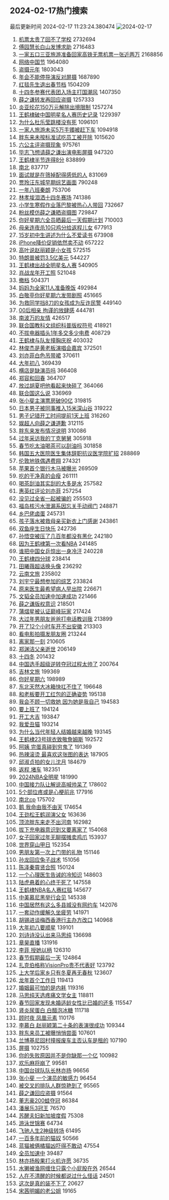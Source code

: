## 2024-02-17热门搜索 
最后更新时间 2024-02-17 11:23:24.380474 
![2024-02-17](https://imgs-storage.s3.us-east-005.backblazeb2.com/20240217/2024-02-17.png?versionId=4_z8fbbed132d73df8689c40f13_f111c4a2b9191ea44_d20240217_m032324_c005_v0501016_t0013_u01708140204041) 
1. [机票太贵了回不了学校](https://s.weibo.com/weibo?q=%E6%9C%BA%E7%A5%A8%E5%A4%AA%E8%B4%B5%E4%BA%86%E5%9B%9E%E4%B8%8D%E4%BA%86%E5%AD%A6%E6%A0%A1&t=31&band_rank=33&Refer=top) 2732694
1. [傅园慧长白山发博求助](https://s.weibo.com/weibo?q=%23%E5%82%85%E5%9B%AD%E6%85%A7%E9%95%BF%E7%99%BD%E5%B1%B1%E5%8F%91%E5%8D%9A%E6%B1%82%E5%8A%A9%23&t=31&band_rank=29&Refer=top) 2716483
1. [一家五口三亚旅游准备回家高铁无票机票一张近两万](https://s.weibo.com/weibo?q=%23%E4%B8%80%E5%AE%B6%E4%BA%94%E5%8F%A3%E4%B8%89%E4%BA%9A%E6%97%85%E6%B8%B8%E5%87%86%E5%A4%87%E5%9B%9E%E5%AE%B6%E9%AB%98%E9%93%81%E6%97%A0%E7%A5%A8%E6%9C%BA%E7%A5%A8%E4%B8%80%E5%BC%A0%E8%BF%91%E4%B8%A4%E4%B8%87%23&t=31&band_rank=5&Refer=top) 2168856
1. [网络中国节](https://s.weibo.com/weibo?q=%23%E7%BD%91%E7%BB%9C%E4%B8%AD%E5%9B%BD%E8%8A%82%23&t=31&band_rank=3&Refer=top) 1964080
1. [盗摄元年](https://s.weibo.com/weibo?q=%E7%9B%97%E6%91%84%E5%85%83%E5%B9%B4&t=31&band_rank=1&Refer=top) 1803043
1. [年会不能停导演反对屏摄](https://s.weibo.com/weibo?q=%E5%B9%B4%E4%BC%9A%E4%B8%8D%E8%83%BD%E5%81%9C%E5%AF%BC%E6%BC%94%E5%8F%8D%E5%AF%B9%E5%B1%8F%E6%91%84&t=31&band_rank=2&Refer=top) 1687890
1. [红毯先生退出春节档](https://s.weibo.com/weibo?q=%23%E7%BA%A2%E6%AF%AF%E5%85%88%E7%94%9F%E9%80%80%E5%87%BA%E6%98%A5%E8%8A%82%E6%A1%A3%23&t=31&band_rank=9&Refer=top) 1504209
1. [十四冬参赛代表团入场主打国潮风](https://s.weibo.com/weibo?q=%23%E5%8D%81%E5%9B%9B%E5%86%AC%E5%8F%82%E8%B5%9B%E4%BB%A3%E8%A1%A8%E5%9B%A2%E5%85%A5%E5%9C%BA%E4%B8%BB%E6%89%93%E5%9B%BD%E6%BD%AE%E9%A3%8E%23&t=31&band_rank=3&Refer=top) 1407350
1. [薛之谦转发再回应盗摄](https://s.weibo.com/weibo?q=%E8%96%9B%E4%B9%8B%E8%B0%A6%E8%BD%AC%E5%8F%91%E5%86%8D%E5%9B%9E%E5%BA%94%E7%9B%97%E6%91%84&t=31&band_rank=4&Refer=top) 1257333
1. [炎亚纶花150万元解除出境限制](https://s.weibo.com/weibo?q=%23%E7%82%8E%E4%BA%9A%E7%BA%B6%E8%8A%B1150%E4%B8%87%E5%85%83%E8%A7%A3%E9%99%A4%E5%87%BA%E5%A2%83%E9%99%90%E5%88%B6%23&t=31&band_rank=7&Refer=top) 1257274
1. [王鹤棣破中国明星名人赛历史记录](https://s.weibo.com/weibo?q=%23%E7%8E%8B%E9%B9%A4%E6%A3%A3%E7%A0%B4%E4%B8%AD%E5%9B%BD%E6%98%8E%E6%98%9F%E5%90%8D%E4%BA%BA%E8%B5%9B%E5%8E%86%E5%8F%B2%E8%AE%B0%E5%BD%95%23&t=31&band_rank=5&Refer=top) 1229397
1. [为什么杜乐莹跳楼没有死](https://s.weibo.com/weibo?q=%E4%B8%BA%E4%BB%80%E4%B9%88%E6%9D%9C%E4%B9%90%E8%8E%B9%E8%B7%B3%E6%A5%BC%E6%B2%A1%E6%9C%89%E6%AD%BB&t=31&band_rank=5&Refer=top) 1096101
1. [一家人旅游未买5万手镯被赶下车](https://s.weibo.com/weibo?q=%23%E4%B8%80%E5%AE%B6%E4%BA%BA%E6%97%85%E6%B8%B8%E6%9C%AA%E4%B9%B05%E4%B8%87%E6%89%8B%E9%95%AF%E8%A2%AB%E8%B5%B6%E4%B8%8B%E8%BD%A6%23&t=31&band_rank=2&Refer=top) 1094918
1. [胖东来未按标准试吃员工被开除](https://s.weibo.com/weibo?q=%23%E8%83%96%E4%B8%9C%E6%9D%A5%E6%9C%AA%E6%8C%89%E6%A0%87%E5%87%86%E8%AF%95%E5%90%83%E5%91%98%E5%B7%A5%E8%A2%AB%E5%BC%80%E9%99%A4%23&t=31&band_rank=10&Refer=top) 1015620
1. [六公主评盗摄现象](https://s.weibo.com/weibo?q=%23%E5%85%AD%E5%85%AC%E4%B8%BB%E8%AF%84%E7%9B%97%E6%91%84%E7%8E%B0%E8%B1%A1%23&t=31&band_rank=6&Refer=top) 975761
1. [毕志飞想请薛之谦出演电影屏摄](https://s.weibo.com/weibo?q=%E6%AF%95%E5%BF%97%E9%A3%9E%E6%83%B3%E8%AF%B7%E8%96%9B%E4%B9%8B%E8%B0%A6%E5%87%BA%E6%BC%94%E7%94%B5%E5%BD%B1%E5%B1%8F%E6%91%84&t=31&band_rank=18&Refer=top) 947320
1. [王鹤棣半节连得8分](https://s.weibo.com/weibo?q=%E7%8E%8B%E9%B9%A4%E6%A3%A3%E5%8D%8A%E8%8A%82%E8%BF%9E%E5%BE%978%E5%88%86&t=31&band_rank=7&Refer=top) 838899
1. [南北](https://s.weibo.com/weibo?q=%E5%8D%97%E5%8C%97&t=31&band_rank=7&Refer=top) 837717
1. [面试就是在筛掉配得感低的人](https://s.weibo.com/weibo?q=%23%E9%9D%A2%E8%AF%95%E5%B0%B1%E6%98%AF%E5%9C%A8%E7%AD%9B%E6%8E%89%E9%85%8D%E5%BE%97%E6%84%9F%E4%BD%8E%E7%9A%84%E4%BA%BA%23&t=31&band_rank=4&Refer=top) 831069
1. [贾玲汪东城早期综艺画面](https://s.weibo.com/weibo?q=%23%E8%B4%BE%E7%8E%B2%E6%B1%AA%E4%B8%9C%E5%9F%8E%E6%97%A9%E6%9C%9F%E7%BB%BC%E8%89%BA%E7%94%BB%E9%9D%A2%23&t=31&band_rank=15&Refer=top) 790248
1. [一年八班秦朗](https://s.weibo.com/weibo?q=%23%E4%B8%80%E5%B9%B4%E5%85%AB%E7%8F%AD%E7%A7%A6%E6%9C%97%23&t=31&band_rank=20&Refer=top) 753706
1. [林孝埈泪洒十四冬赛场](https://s.weibo.com/weibo?q=%E6%9E%97%E5%AD%9D%E5%9F%88%E6%B3%AA%E6%B4%92%E5%8D%81%E5%9B%9B%E5%86%AC%E8%B5%9B%E5%9C%BA&t=31&band_rank=6&Refer=top) 741386
1. [小学生寒假作业落巴黎被热心人带回](https://s.weibo.com/weibo?q=%23%E5%B0%8F%E5%AD%A6%E7%94%9F%E5%AF%92%E5%81%87%E4%BD%9C%E4%B8%9A%E8%90%BD%E5%B7%B4%E9%BB%8E%E8%A2%AB%E7%83%AD%E5%BF%83%E4%BA%BA%E5%B8%A6%E5%9B%9E%23&t=31&band_rank=13&Refer=top) 732667
1. [粉丝模仿薛之谦晒盗摄图](https://s.weibo.com/weibo?q=%23%E7%B2%89%E4%B8%9D%E6%A8%A1%E4%BB%BF%E8%96%9B%E4%B9%8B%E8%B0%A6%E6%99%92%E7%9B%97%E6%91%84%E5%9B%BE%23&t=31&band_rank=9&Refer=top) 729847
1. [你好星期六全员晒最后一天假期计划](https://s.weibo.com/weibo?q=%23%E4%BD%A0%E5%A5%BD%E6%98%9F%E6%9C%9F%E5%85%AD%E5%85%A8%E5%91%98%E6%99%92%E6%9C%80%E5%90%8E%E4%B8%80%E5%A4%A9%E5%81%87%E6%9C%9F%E8%AE%A1%E5%88%92%23&t=31&band_rank=29&Refer=top) 710003
1. [母亲连夜杀10只鸡分给返程儿女](https://s.weibo.com/weibo?q=%23%E6%AF%8D%E4%BA%B2%E8%BF%9E%E5%A4%9C%E6%9D%8010%E5%8F%AA%E9%B8%A1%E5%88%86%E7%BB%99%E8%BF%94%E7%A8%8B%E5%84%BF%E5%A5%B3%23&t=31&band_rank=49&Refer=top) 677913
1. [15岁初中生讲述为什么不爱读书](https://s.weibo.com/weibo?q=%2315%E5%B2%81%E5%88%9D%E4%B8%AD%E7%94%9F%E8%AE%B2%E8%BF%B0%E4%B8%BA%E4%BB%80%E4%B9%88%E4%B8%8D%E7%88%B1%E8%AF%BB%E4%B9%A6%23&t=31&band_rank=10&Refer=top) 673908
1. [iPhone降价促销依然卖不动](https://s.weibo.com/weibo?q=%23iPhone%E9%99%8D%E4%BB%B7%E4%BF%83%E9%94%80%E4%BE%9D%E7%84%B6%E5%8D%96%E4%B8%8D%E5%8A%A8%23&t=31&band_rank=10&Refer=top) 657222
1. [高叶说赵丽颖是小女孩](https://s.weibo.com/weibo?q=%23%E9%AB%98%E5%8F%B6%E8%AF%B4%E8%B5%B5%E4%B8%BD%E9%A2%96%E6%98%AF%E5%B0%8F%E5%A5%B3%E5%AD%A9%23&t=31&band_rank=22&Refer=top) 572515
1. [特朗普被罚3.5亿美元](https://s.weibo.com/weibo?q=%23%E7%89%B9%E6%9C%97%E6%99%AE%E8%A2%AB%E7%BD%9A3.5%E4%BA%BF%E7%BE%8E%E5%85%83%23&t=31&band_rank=8&Refer=top) 544227
1. [王鹤棣出战全明星名人赛](https://s.weibo.com/weibo?q=%23%E7%8E%8B%E9%B9%A4%E6%A3%A3%E5%87%BA%E6%88%98%E5%85%A8%E6%98%8E%E6%98%9F%E5%90%8D%E4%BA%BA%E8%B5%9B%23&t=31&band_rank=9&Refer=top) 540905
1. [肖战龙年开工照](https://s.weibo.com/weibo?q=%23%E8%82%96%E6%88%98%E9%BE%99%E5%B9%B4%E5%BC%80%E5%B7%A5%E7%85%A7%23&t=31&band_rank=9&Refer=top) 521048
1. [撤档](https://s.weibo.com/weibo?q=%E6%92%A4%E6%A1%A3&t=31&band_rank=26&Refer=top) 504371
1. [妈妈为全家11人准备晚饭](https://s.weibo.com/weibo?q=%E5%A6%88%E5%A6%88%E4%B8%BA%E5%85%A8%E5%AE%B611%E4%BA%BA%E5%87%86%E5%A4%87%E6%99%9A%E9%A5%AD&t=31&band_rank=31&Refer=top) 492984
1. [白敬亭你好星期六发带剧照](https://s.weibo.com/weibo?q=%23%E7%99%BD%E6%95%AC%E4%BA%AD%E4%BD%A0%E5%A5%BD%E6%98%9F%E6%9C%9F%E5%85%AD%E5%8F%91%E5%B8%A6%E5%89%A7%E7%85%A7%23&t=31&band_rank=12&Refer=top) 451665
1. [为救同学挡8刀的女孩成为反诈民警](https://s.weibo.com/weibo?q=%23%E4%B8%BA%E6%95%91%E5%90%8C%E5%AD%A6%E6%8C%A18%E5%88%80%E7%9A%84%E5%A5%B3%E5%AD%A9%E6%88%90%E4%B8%BA%E5%8F%8D%E8%AF%88%E6%B0%91%E8%AD%A6%23&t=31&band_rank=47&Refer=top) 449140
1. [00后相亲 拘谨的放肆感](https://s.weibo.com/weibo?q=00%E5%90%8E%E7%9B%B8%E4%BA%B2%20%E6%8B%98%E8%B0%A8%E7%9A%84%E6%94%BE%E8%82%86%E6%84%9F&t=31&band_rank=46&Refer=top) 444781
1. [南波万的友情](https://s.weibo.com/weibo?q=%E5%8D%97%E6%B3%A2%E4%B8%87%E7%9A%84%E5%8F%8B%E6%83%85&t=31&band_rank=24&Refer=top) 426517
1. [联合国教科文组织科普版权符号](https://s.weibo.com/weibo?q=%E8%81%94%E5%90%88%E5%9B%BD%E6%95%99%E7%A7%91%E6%96%87%E7%BB%84%E7%BB%87%E7%A7%91%E6%99%AE%E7%89%88%E6%9D%83%E7%AC%A6%E5%8F%B7&t=31&band_rank=8&Refer=top) 418921
1. [不拔电器插头1年多交多少电费](https://s.weibo.com/weibo?q=%23%E4%B8%8D%E6%8B%94%E7%94%B5%E5%99%A8%E6%8F%92%E5%A4%B41%E5%B9%B4%E5%A4%9A%E4%BA%A4%E5%A4%9A%E5%B0%91%E7%94%B5%E8%B4%B9%23&t=31&band_rank=11&Refer=top) 408729
1. [王鹤棣与队友撞胸庆祝](https://s.weibo.com/weibo?q=%23%E7%8E%8B%E9%B9%A4%E6%A3%A3%E4%B8%8E%E9%98%9F%E5%8F%8B%E6%92%9E%E8%83%B8%E5%BA%86%E7%A5%9D%23&t=31&band_rank=16&Refer=top) 403032
1. [林俊杰是黄老板演唱会嘉宾](https://s.weibo.com/weibo?q=%23%E6%9E%97%E4%BF%8A%E6%9D%B0%E6%98%AF%E9%BB%84%E8%80%81%E6%9D%BF%E6%BC%94%E5%94%B1%E4%BC%9A%E5%98%89%E5%AE%BE%23&t=31&band_rank=12&Refer=top) 372501
1. [刘亦菲白色吊带裙](https://s.weibo.com/weibo?q=%E5%88%98%E4%BA%A6%E8%8F%B2%E7%99%BD%E8%89%B2%E5%90%8A%E5%B8%A6%E8%A3%99&t=31&band_rank=13&Refer=top) 370611
1. [大年初八](https://s.weibo.com/weibo?q=%23%E5%A4%A7%E5%B9%B4%E5%88%9D%E5%85%AB%23&t=31&band_rank=9&Refer=top) 369439
1. [横店是缺演员吗](https://s.weibo.com/weibo?q=%E6%A8%AA%E5%BA%97%E6%98%AF%E7%BC%BA%E6%BC%94%E5%91%98%E5%90%97&t=31&band_rank=14&Refer=top) 366408
1. [郑容和回春](https://s.weibo.com/weibo?q=%23%E9%83%91%E5%AE%B9%E5%92%8C%E5%9B%9E%E6%98%A5%23&t=31&band_rank=15&Refer=top) 364707
1. [放过胡夏吧他看起来快碎了](https://s.weibo.com/weibo?q=%23%E6%94%BE%E8%BF%87%E8%83%A1%E5%A4%8F%E5%90%A7%E4%BB%96%E7%9C%8B%E8%B5%B7%E6%9D%A5%E5%BF%AB%E7%A2%8E%E4%BA%86%23&t=31&band_rank=16&Refer=top) 364066
1. [联合国这么说](https://s.weibo.com/weibo?q=%E8%81%94%E5%90%88%E5%9B%BD%E8%BF%99%E4%B9%88%E8%AF%B4&t=31&band_rank=17&Refer=top) 336969
1. [张小斐主演票房破90亿](https://s.weibo.com/weibo?q=%23%E5%BC%A0%E5%B0%8F%E6%96%90%E4%B8%BB%E6%BC%94%E7%A5%A8%E6%88%BF%E7%A0%B490%E4%BA%BF%23&t=31&band_rank=17&Refer=top) 319815
1. [日本男子被同事推入15米深山谷](https://s.weibo.com/weibo?q=%23%E6%97%A5%E6%9C%AC%E7%94%B7%E5%AD%90%E8%A2%AB%E5%90%8C%E4%BA%8B%E6%8E%A8%E5%85%A515%E7%B1%B3%E6%B7%B1%E5%B1%B1%E8%B0%B7%23&t=31&band_rank=42&Refer=top) 319222
1. [男子记错开工时间提前1天上班](https://s.weibo.com/weibo?q=%23%E7%94%B7%E5%AD%90%E8%AE%B0%E9%94%99%E5%BC%80%E5%B7%A5%E6%97%B6%E9%97%B4%E6%8F%90%E5%89%8D1%E5%A4%A9%E4%B8%8A%E7%8F%AD%23&t=31&band_rank=38&Refer=top) 316260
1. [娱超人向薛之谦道歉](https://s.weibo.com/weibo?q=%23%E5%A8%B1%E8%B6%85%E4%BA%BA%E5%90%91%E8%96%9B%E4%B9%8B%E8%B0%A6%E9%81%93%E6%AD%89%23&t=31&band_rank=19&Refer=top) 312115
1. [胖东来发布情况说明](https://s.weibo.com/weibo?q=%23%E8%83%96%E4%B8%9C%E6%9D%A5%E5%8F%91%E5%B8%83%E6%83%85%E5%86%B5%E8%AF%B4%E6%98%8E%23&t=31&band_rank=30&Refer=top) 310086
1. [过年采访我的丁克舅舅](https://s.weibo.com/weibo?q=%E8%BF%87%E5%B9%B4%E9%87%87%E8%AE%BF%E6%88%91%E7%9A%84%E4%B8%81%E5%85%8B%E8%88%85%E8%88%85&t=31&band_rank=31&Refer=top) 305918
1. [春节吃太油喝茶可以刮油吗](https://s.weibo.com/weibo?q=%23%E6%98%A5%E8%8A%82%E5%90%83%E5%A4%AA%E6%B2%B9%E5%96%9D%E8%8C%B6%E5%8F%AF%E4%BB%A5%E5%88%AE%E6%B2%B9%E5%90%97%23&t=31&band_rank=25&Refer=top) 301858
1. [韩国五大医院医生集体辞职抗议医学院扩招](https://s.weibo.com/weibo?q=%23%E9%9F%A9%E5%9B%BD%E4%BA%94%E5%A4%A7%E5%8C%BB%E9%99%A2%E5%8C%BB%E7%94%9F%E9%9B%86%E4%BD%93%E8%BE%9E%E8%81%8C%E6%8A%97%E8%AE%AE%E5%8C%BB%E5%AD%A6%E9%99%A2%E6%89%A9%E6%8B%9B%23&t=31&band_rank=18&Refer=top) 288869
1. [伦敦地铁偶遇费翔](https://s.weibo.com/weibo?q=%23%E4%BC%A6%E6%95%A6%E5%9C%B0%E9%93%81%E5%81%B6%E9%81%87%E8%B4%B9%E7%BF%94%23&t=31&band_rank=22&Refer=top) 274321
1. [苹果首个银行木马被曝光](https://s.weibo.com/weibo?q=%23%E8%8B%B9%E6%9E%9C%E9%A6%96%E4%B8%AA%E9%93%B6%E8%A1%8C%E6%9C%A8%E9%A9%AC%E8%A2%AB%E6%9B%9D%E5%85%89%23&t=31&band_rank=37&Refer=top) 269509
1. [吃的干净真的会瘦](https://s.weibo.com/weibo?q=%E5%90%83%E7%9A%84%E5%B9%B2%E5%87%80%E7%9C%9F%E7%9A%84%E4%BC%9A%E7%98%A6&t=31&band_rank=21&Refer=top) 261111
1. [喝茶刮油其实刮的大多是水](https://s.weibo.com/weibo?q=%23%E5%96%9D%E8%8C%B6%E5%88%AE%E6%B2%B9%E5%85%B6%E5%AE%9E%E5%88%AE%E7%9A%84%E5%A4%A7%E5%A4%9A%E6%98%AF%E6%B0%B4%23&t=31&band_rank=33&Refer=top) 257582
1. [惠英红评论刘亦菲](https://s.weibo.com/weibo?q=%23%E6%83%A0%E8%8B%B1%E7%BA%A2%E8%AF%84%E8%AE%BA%E5%88%98%E4%BA%A6%E8%8F%B2%23&t=31&band_rank=22&Refer=top) 257254
1. [没见过全省一起被骗的](https://s.weibo.com/weibo?q=%23%E6%B2%A1%E8%A7%81%E8%BF%87%E5%85%A8%E7%9C%81%E4%B8%80%E8%B5%B7%E8%A2%AB%E9%AA%97%E7%9A%84%23&t=31&band_rank=24&Refer=top) 255503
1. [福岛核污水泄漏系因忘关手动阀门](https://s.weibo.com/weibo?q=%23%E7%A6%8F%E5%B2%9B%E6%A0%B8%E6%B1%A1%E6%B0%B4%E6%B3%84%E6%BC%8F%E7%B3%BB%E5%9B%A0%E5%BF%98%E5%85%B3%E6%89%8B%E5%8A%A8%E9%98%80%E9%97%A8%23&t=31&band_rank=20&Refer=top) 248871
1. [乡巴佬卤蛋](https://s.weibo.com/weibo?q=%E4%B9%A1%E5%B7%B4%E4%BD%AC%E5%8D%A4%E8%9B%8B&t=31&band_rank=41&Refer=top) 245731
1. [孩子落水被救母亲买新衣上门感谢](https://s.weibo.com/weibo?q=%23%E5%AD%A9%E5%AD%90%E8%90%BD%E6%B0%B4%E8%A2%AB%E6%95%91%E6%AF%8D%E4%BA%B2%E4%B9%B0%E6%96%B0%E8%A1%A3%E4%B8%8A%E9%97%A8%E6%84%9F%E8%B0%A2%23&t=31&band_rank=39&Refer=top) 243861
1. [双鱼座生日快乐](https://s.weibo.com/weibo?q=%E5%8F%8C%E9%B1%BC%E5%BA%A7%E7%94%9F%E6%97%A5%E5%BF%AB%E4%B9%90&t=31&band_rank=23&Refer=top) 242736
1. [孙悟空被压了几百年都没有黑化](https://s.weibo.com/weibo?q=%E5%AD%99%E6%82%9F%E7%A9%BA%E8%A2%AB%E5%8E%8B%E4%BA%86%E5%87%A0%E7%99%BE%E5%B9%B4%E9%83%BD%E6%B2%A1%E6%9C%89%E9%BB%91%E5%8C%96&t=31&band_rank=32&Refer=top) 242180
1. [因为王鹤棣第一次看NBA](https://s.weibo.com/weibo?q=%23%E5%9B%A0%E4%B8%BA%E7%8E%8B%E9%B9%A4%E6%A3%A3%E7%AC%AC%E4%B8%80%E6%AC%A1%E7%9C%8BNBA%23&t=31&band_rank=23&Refer=top) 241485
1. [谁把中国女乒惊出一身冷汗](https://s.weibo.com/weibo?q=%23%E8%B0%81%E6%8A%8A%E4%B8%AD%E5%9B%BD%E5%A5%B3%E4%B9%92%E6%83%8A%E5%87%BA%E4%B8%80%E8%BA%AB%E5%86%B7%E6%B1%97%23&t=31&band_rank=39&Refer=top) 240228
1. [王鹤棣四分球](https://s.weibo.com/weibo?q=%23%E7%8E%8B%E9%B9%A4%E6%A3%A3%E5%9B%9B%E5%88%86%E7%90%83%23&t=31&band_rank=35&Refer=top) 238414
1. [田曦薇超话换头像](https://s.weibo.com/weibo?q=%23%E7%94%B0%E6%9B%A6%E8%96%87%E8%B6%85%E8%AF%9D%E6%8D%A2%E5%A4%B4%E5%83%8F%23&t=31&band_rank=26&Refer=top) 236292
1. [云南文旅](https://s.weibo.com/weibo?q=%E4%BA%91%E5%8D%97%E6%96%87%E6%97%85&t=31&band_rank=45&Refer=top) 235802
1. [刘宇宁最想参加的综艺](https://s.weibo.com/weibo?q=%23%E5%88%98%E5%AE%87%E5%AE%81%E6%9C%80%E6%83%B3%E5%8F%82%E5%8A%A0%E7%9A%84%E7%BB%BC%E8%89%BA%23&t=31&band_rank=25&Refer=top) 233824
1. [原来医生最希望病人早出院](https://s.weibo.com/weibo?q=%E5%8E%9F%E6%9D%A5%E5%8C%BB%E7%94%9F%E6%9C%80%E5%B8%8C%E6%9C%9B%E7%97%85%E4%BA%BA%E6%97%A9%E5%87%BA%E9%99%A2&t=31&band_rank=36&Refer=top) 226671
1. [文韬全员加速中加速成功](https://s.weibo.com/weibo?q=%E6%96%87%E9%9F%AC%E5%85%A8%E5%91%98%E5%8A%A0%E9%80%9F%E4%B8%AD%E5%8A%A0%E9%80%9F%E6%88%90%E5%8A%9F&t=31&band_rank=27&Refer=top) 221466
1. [薛之谦版权意识](https://s.weibo.com/weibo?q=%E8%96%9B%E4%B9%8B%E8%B0%A6%E7%89%88%E6%9D%83%E6%84%8F%E8%AF%86&t=31&band_rank=28&Refer=top) 218501
1. [蒲熠星被认证巅峰玩家](https://s.weibo.com/weibo?q=%23%E8%92%B2%E7%86%A0%E6%98%9F%E8%A2%AB%E8%AE%A4%E8%AF%81%E5%B7%85%E5%B3%B0%E7%8E%A9%E5%AE%B6%23&t=31&band_rank=29&Refer=top) 217424
1. [大过年男朋友爸爸打电话教训我](https://s.weibo.com/weibo?q=%23%E5%A4%A7%E8%BF%87%E5%B9%B4%E7%94%B7%E6%9C%8B%E5%8F%8B%E7%88%B8%E7%88%B8%E6%89%93%E7%94%B5%E8%AF%9D%E6%95%99%E8%AE%AD%E6%88%91%23&t=31&band_rank=32&Refer=top) 213899
1. [开了12个小时车开不出安徽](https://s.weibo.com/weibo?q=%23%E5%BC%80%E4%BA%8612%E4%B8%AA%E5%B0%8F%E6%97%B6%E8%BD%A6%E5%BC%80%E4%B8%8D%E5%87%BA%E5%AE%89%E5%BE%BD%23&t=31&band_rank=28&Refer=top) 213303
1. [看电影拍摄发朋友圈](https://s.weibo.com/weibo?q=%E7%9C%8B%E7%94%B5%E5%BD%B1%E6%8B%8D%E6%91%84%E5%8F%91%E6%9C%8B%E5%8F%8B%E5%9C%88&t=31&band_rank=24&Refer=top) 213244
1. [离家那一刻](https://s.weibo.com/weibo?q=%23%E7%A6%BB%E5%AE%B6%E9%82%A3%E4%B8%80%E5%88%BB%23&t=31&band_rank=32&Refer=top) 210605
1. [郑渊洁父亲逝世](https://s.weibo.com/weibo?q=%23%E9%83%91%E6%B8%8A%E6%B4%81%E7%88%B6%E4%BA%B2%E9%80%9D%E4%B8%96%23&t=31&band_rank=50&Refer=top) 206149
1. [十四冬](https://s.weibo.com/weibo?q=%E5%8D%81%E5%9B%9B%E5%86%AC&t=31&band_rank=32&Refer=top) 201432
1. [中国选手超级逆转夺冠过程太帅了](https://s.weibo.com/weibo?q=%23%E4%B8%AD%E5%9B%BD%E9%80%89%E6%89%8B%E8%B6%85%E7%BA%A7%E9%80%86%E8%BD%AC%E5%A4%BA%E5%86%A0%E8%BF%87%E7%A8%8B%E5%A4%AA%E5%B8%85%E4%BA%86%23&t=31&band_rank=27&Refer=top) 200764
1. [吉林文旅](https://s.weibo.com/weibo?q=%E5%90%89%E6%9E%97%E6%96%87%E6%97%85&t=31&band_rank=35&Refer=top) 199369
1. [你好星期六](https://s.weibo.com/weibo?q=%E4%BD%A0%E5%A5%BD%E6%98%9F%E6%9C%9F%E5%85%AD&t=31&band_rank=33&Refer=top) 198989
1. [东北天然大冰箱快扛不住了](https://s.weibo.com/weibo?q=%23%E4%B8%9C%E5%8C%97%E5%A4%A9%E7%84%B6%E5%A4%A7%E5%86%B0%E7%AE%B1%E5%BF%AB%E6%89%9B%E4%B8%8D%E4%BD%8F%E4%BA%86%23&t=31&band_rank=42&Refer=top) 196648
1. [和老板要开工红包的正确姿势](https://s.weibo.com/weibo?q=%23%E5%92%8C%E8%80%81%E6%9D%BF%E8%A6%81%E5%BC%80%E5%B7%A5%E7%BA%A2%E5%8C%85%E7%9A%84%E6%AD%A3%E7%A1%AE%E5%A7%BF%E5%8A%BF%23&t=31&band_rank=34&Refer=top) 195138
1. [我会不顾一切救她 因为她是我自己](https://s.weibo.com/weibo?q=%E6%88%91%E4%BC%9A%E4%B8%8D%E9%A1%BE%E4%B8%80%E5%88%87%E6%95%91%E5%A5%B9%20%E5%9B%A0%E4%B8%BA%E5%A5%B9%E6%98%AF%E6%88%91%E8%87%AA%E5%B7%B1&t=31&band_rank=36&Refer=top) 194583
1. [要上班了](https://s.weibo.com/weibo?q=%E8%A6%81%E4%B8%8A%E7%8F%AD%E4%BA%86&t=31&band_rank=28&Refer=top) 194124
1. [开工大吉](https://s.weibo.com/weibo?q=%E5%BC%80%E5%B7%A5%E5%A4%A7%E5%90%89&t=31&band_rank=29&Refer=top) 193847
1. [我爱丑猫](https://s.weibo.com/weibo?q=%E6%88%91%E7%88%B1%E4%B8%91%E7%8C%AB&t=31&band_rank=33&Refer=top) 193214
1. [为什么当代年轻人结婚越来越晚](https://s.weibo.com/weibo?q=%23%E4%B8%BA%E4%BB%80%E4%B9%88%E5%BD%93%E4%BB%A3%E5%B9%B4%E8%BD%BB%E4%BA%BA%E7%BB%93%E5%A9%9A%E8%B6%8A%E6%9D%A5%E8%B6%8A%E6%99%9A%23&t=31&band_rank=30&Refer=top) 193145
1. [王鹤棣23号球衣致敬詹姆斯](https://s.weibo.com/weibo?q=%23%E7%8E%8B%E9%B9%A4%E6%A3%A323%E5%8F%B7%E7%90%83%E8%A1%A3%E8%87%B4%E6%95%AC%E8%A9%B9%E5%A7%86%E6%96%AF%23&t=31&band_rank=31&Refer=top) 192572
1. [阿姨 完蛋真碰到穷鬼了](https://s.weibo.com/weibo?q=%E9%98%BF%E5%A7%A8%20%E5%AE%8C%E8%9B%8B%E7%9C%9F%E7%A2%B0%E5%88%B0%E7%A9%B7%E9%AC%BC%E4%BA%86&t=31&band_rank=34&Refer=top) 191369
1. [热辣滚烫 最喜欢这张图的表达](https://s.weibo.com/weibo?q=%E7%83%AD%E8%BE%A3%E6%BB%9A%E7%83%AB%20%E6%9C%80%E5%96%9C%E6%AC%A2%E8%BF%99%E5%BC%A0%E5%9B%BE%E7%9A%84%E8%A1%A8%E8%BE%BE&t=31&band_rank=33&Refer=top) 187905
1. [邱淑贞拍的女儿沈月](https://s.weibo.com/weibo?q=%23%E9%82%B1%E6%B7%91%E8%B4%9E%E6%8B%8D%E7%9A%84%E5%A5%B3%E5%84%BF%E6%B2%88%E6%9C%88%23&t=31&band_rank=36&Refer=top) 184679
1. [返程 堵车](https://s.weibo.com/weibo?q=%E8%BF%94%E7%A8%8B%20%E5%A0%B5%E8%BD%A6&t=31&band_rank=44&Refer=top) 182351
1. [2024NBA全明星](https://s.weibo.com/weibo?q=2024NBA%E5%85%A8%E6%98%8E%E6%98%9F&t=31&band_rank=35&Refer=top) 181990
1. [中国接力队让解说高喊帅呆了](https://s.weibo.com/weibo?q=%23%E4%B8%AD%E5%9B%BD%E6%8E%A5%E5%8A%9B%E9%98%9F%E8%AE%A9%E8%A7%A3%E8%AF%B4%E9%AB%98%E5%96%8A%E5%B8%85%E5%91%86%E4%BA%86%23&t=31&band_rank=31&Refer=top) 178602
1. [5个部位疼或是心梗前兆](https://s.weibo.com/weibo?q=%235%E4%B8%AA%E9%83%A8%E4%BD%8D%E7%96%BC%E6%88%96%E6%98%AF%E5%BF%83%E6%A2%97%E5%89%8D%E5%85%86%23&t=31&band_rank=40&Refer=top) 177916
1. [南北cp](https://s.weibo.com/weibo?q=%23%E5%8D%97%E5%8C%97cp%23&t=31&band_rank=45&Refer=top) 175702
1. [鹅 我命由我不由天](https://s.weibo.com/weibo?q=%E9%B9%85%20%E6%88%91%E5%91%BD%E7%94%B1%E6%88%91%E4%B8%8D%E7%94%B1%E5%A4%A9&t=31&band_rank=35&Refer=top) 174654
1. [王劲松王鹤润演父女](https://s.weibo.com/weibo?q=%23%E7%8E%8B%E5%8A%B2%E6%9D%BE%E7%8E%8B%E9%B9%A4%E6%B6%A6%E6%BC%94%E7%88%B6%E5%A5%B3%23&t=31&band_rank=28&Refer=top) 163636
1. [顶流胖东来走不出河南](https://s.weibo.com/weibo?q=%23%E9%A1%B6%E6%B5%81%E8%83%96%E4%B8%9C%E6%9D%A5%E8%B5%B0%E4%B8%8D%E5%87%BA%E6%B2%B3%E5%8D%97%23&t=31&band_rank=41&Refer=top) 162982
1. [拔下充电器意识到又要离家了](https://s.weibo.com/weibo?q=%23%E6%8B%94%E4%B8%8B%E5%85%85%E7%94%B5%E5%99%A8%E6%84%8F%E8%AF%86%E5%88%B0%E5%8F%88%E8%A6%81%E7%A6%BB%E5%AE%B6%E4%BA%86%23&t=31&band_rank=39&Refer=top) 154068
1. [女子回家过年无聊摆摊卖鸡爪](https://s.weibo.com/weibo?q=%23%E5%A5%B3%E5%AD%90%E5%9B%9E%E5%AE%B6%E8%BF%87%E5%B9%B4%E6%97%A0%E8%81%8A%E6%91%86%E6%91%8A%E5%8D%96%E9%B8%A1%E7%88%AA%23&t=31&band_rank=41&Refer=top) 153937
1. [世界穿山甲日](https://s.weibo.com/weibo?q=%23%E4%B8%96%E7%95%8C%E7%A9%BF%E5%B1%B1%E7%94%B2%E6%97%A5%23&t=31&band_rank=40&Refer=top) 152354
1. [男朋友第一次上门带的礼物](https://s.weibo.com/weibo?q=%E7%94%B7%E6%9C%8B%E5%8F%8B%E7%AC%AC%E4%B8%80%E6%AC%A1%E4%B8%8A%E9%97%A8%E5%B8%A6%E7%9A%84%E7%A4%BC%E7%89%A9&t=31&band_rank=37&Refer=top) 151146
1. [孙龙回应兔子战术](https://s.weibo.com/weibo?q=%23%E5%AD%99%E9%BE%99%E5%9B%9E%E5%BA%94%E5%85%94%E5%AD%90%E6%88%98%E6%9C%AF%23&t=31&band_rank=43&Refer=top) 151056
1. [陈泽秦霄贤合照](https://s.weibo.com/weibo?q=%E9%99%88%E6%B3%BD%E7%A7%A6%E9%9C%84%E8%B4%A4%E5%90%88%E7%85%A7&t=31&band_rank=44&Refer=top) 150124
1. [一个心理医生告诫的冷知识](https://s.weibo.com/weibo?q=%E4%B8%80%E4%B8%AA%E5%BF%83%E7%90%86%E5%8C%BB%E7%94%9F%E5%91%8A%E8%AF%AB%E7%9A%84%E5%86%B7%E7%9F%A5%E8%AF%86&t=31&band_rank=38&Refer=top) 148603
1. [陆虎悬着的心终于死了](https://s.weibo.com/weibo?q=%23%E9%99%86%E8%99%8E%E6%82%AC%E7%9D%80%E7%9A%84%E5%BF%83%E7%BB%88%E4%BA%8E%E6%AD%BB%E4%BA%86%23&t=31&band_rank=39&Refer=top) 147558
1. [王鹤棣NBA名人赛红毯](https://s.weibo.com/weibo?q=%23%E7%8E%8B%E9%B9%A4%E6%A3%A3NBA%E5%90%8D%E4%BA%BA%E8%B5%9B%E7%BA%A2%E6%AF%AF%23&t=31&band_rank=43&Refer=top) 145677
1. [中美慕尼黑举行会见](https://s.weibo.com/weibo?q=%23%E4%B8%AD%E7%BE%8E%E6%85%95%E5%B0%BC%E9%BB%91%E4%B8%BE%E8%A1%8C%E4%BC%9A%E8%A7%81%23&t=31&band_rank=26&Refer=top) 145338
1. [中国居然有这么多县城没有网约车](https://s.weibo.com/weibo?q=%23%E4%B8%AD%E5%9B%BD%E5%B1%85%E7%84%B6%E6%9C%89%E8%BF%99%E4%B9%88%E5%A4%9A%E5%8E%BF%E5%9F%8E%E6%B2%A1%E6%9C%89%E7%BD%91%E7%BA%A6%E8%BD%A6%23&t=31&band_rank=40&Refer=top) 142076
1. [一套动作缓解久坐疲劳](https://s.weibo.com/weibo?q=%23%E4%B8%80%E5%A5%97%E5%8A%A8%E4%BD%9C%E7%BC%93%E8%A7%A3%E4%B9%85%E5%9D%90%E7%96%B2%E5%8A%B3%23&t=31&band_rank=48&Refer=top) 141971
1. [胡锡进谈梅西香港行主办方改口](https://s.weibo.com/weibo?q=%23%E8%83%A1%E9%94%A1%E8%BF%9B%E8%B0%88%E6%A2%85%E8%A5%BF%E9%A6%99%E6%B8%AF%E8%A1%8C%E4%B8%BB%E5%8A%9E%E6%96%B9%E6%94%B9%E5%8F%A3%23&t=31&band_rank=49&Refer=top) 140968
1. [大年初八要顺星](https://s.weibo.com/weibo?q=%23%E5%A4%A7%E5%B9%B4%E5%88%9D%E5%85%AB%E8%A6%81%E9%A1%BA%E6%98%9F%23&t=31&band_rank=43&Refer=top) 139101
1. [刘诗诗没认出来马思纯](https://s.weibo.com/weibo?q=%23%E5%88%98%E8%AF%97%E8%AF%97%E6%B2%A1%E8%AE%A4%E5%87%BA%E6%9D%A5%E9%A9%AC%E6%80%9D%E7%BA%AF%23&t=31&band_rank=41&Refer=top) 136698
1. [章昊直播](https://s.weibo.com/weibo?q=%E7%AB%A0%E6%98%8A%E7%9B%B4%E6%92%AD&t=31&band_rank=46&Refer=top) 131916
1. [李菲 授她以柄](https://s.weibo.com/weibo?q=%E6%9D%8E%E8%8F%B2%20%E6%8E%88%E5%A5%B9%E4%BB%A5%E6%9F%84&t=31&band_rank=42&Refer=top) 126310
1. [春节假期最后一天](https://s.weibo.com/weibo?q=%23%E6%98%A5%E8%8A%82%E5%81%87%E6%9C%9F%E6%9C%80%E5%90%8E%E4%B8%80%E5%A4%A9%23&t=31&band_rank=30&Refer=top) 124864
1. [扎克伯格称VisionPro贵不代表好](https://s.weibo.com/weibo?q=%23%E6%89%8E%E5%85%8B%E4%BC%AF%E6%A0%BC%E7%A7%B0VisionPro%E8%B4%B5%E4%B8%8D%E4%BB%A3%E8%A1%A8%E5%A5%BD%23&t=31&band_rank=46&Refer=top) 123792
1. [上大学后家乡只有冬夏再无春秋](https://s.weibo.com/weibo?q=%23%E4%B8%8A%E5%A4%A7%E5%AD%A6%E5%90%8E%E5%AE%B6%E4%B9%A1%E5%8F%AA%E6%9C%89%E5%86%AC%E5%A4%8F%E5%86%8D%E6%97%A0%E6%98%A5%E7%A7%8B%23&t=31&band_rank=47&Refer=top) 123607
1. [龙年首个工作日](https://s.weibo.com/weibo?q=%23%E9%BE%99%E5%B9%B4%E9%A6%96%E4%B8%AA%E5%B7%A5%E4%BD%9C%E6%97%A5%23&t=31&band_rank=50&Refer=top) 119413
1. [婚姻最可怕的是内耗](https://s.weibo.com/weibo?q=%E5%A9%9A%E5%A7%BB%E6%9C%80%E5%8F%AF%E6%80%95%E7%9A%84%E6%98%AF%E5%86%85%E8%80%97&t=31&band_rank=43&Refer=top) 119316
1. [马思纯天选疼痛文学女主](https://s.weibo.com/weibo?q=%23%E9%A9%AC%E6%80%9D%E7%BA%AF%E5%A4%A9%E9%80%89%E7%96%BC%E7%97%9B%E6%96%87%E5%AD%A6%E5%A5%B3%E4%B8%BB%23&t=31&band_rank=33&Refer=top) 118811
1. [春节回家发现未婚适龄女性比已婚的还多](https://s.weibo.com/weibo?q=%23%E6%98%A5%E8%8A%82%E5%9B%9E%E5%AE%B6%E5%8F%91%E7%8E%B0%E6%9C%AA%E5%A9%9A%E9%80%82%E9%BE%84%E5%A5%B3%E6%80%A7%E6%AF%94%E5%B7%B2%E5%A9%9A%E7%9A%84%E8%BF%98%E5%A4%9A%23&t=31&band_rank=50&Refer=top) 115547
1. [肾炎尿蛋白 白醋泡冰糖](https://s.weibo.com/weibo?q=%E8%82%BE%E7%82%8E%E5%B0%BF%E8%9B%8B%E7%99%BD%20%E7%99%BD%E9%86%8B%E6%B3%A1%E5%86%B0%E7%B3%96&t=31&band_rank=50&Refer=top) 111718
1. [顾时夜 凤凰元素](https://s.weibo.com/weibo?q=%E9%A1%BE%E6%97%B6%E5%A4%9C%20%E5%87%A4%E5%87%B0%E5%85%83%E7%B4%A0&t=31&band_rank=46&Refer=top) 110176
1. [李慕白 赵丽颖第二十条的表演很成功](https://s.weibo.com/weibo?q=%E6%9D%8E%E6%85%95%E7%99%BD%20%E8%B5%B5%E4%B8%BD%E9%A2%96%E7%AC%AC%E4%BA%8C%E5%8D%81%E6%9D%A1%E7%9A%84%E8%A1%A8%E6%BC%94%E5%BE%88%E6%88%90%E5%8A%9F&t=31&band_rank=44&Refer=top) 109344
1. [胖东来员工被曝悄悄尝面](https://s.weibo.com/weibo?q=%23%E8%83%96%E4%B8%9C%E6%9D%A5%E5%91%98%E5%B7%A5%E8%A2%AB%E6%9B%9D%E6%82%84%E6%82%84%E5%B0%9D%E9%9D%A2%23&t=31&band_rank=45&Refer=top) 107601
1. [兰博基尼回村撞报废车主否认车是租的](https://s.weibo.com/weibo?q=%23%E5%85%B0%E5%8D%9A%E5%9F%BA%E5%B0%BC%E5%9B%9E%E6%9D%91%E6%92%9E%E6%8A%A5%E5%BA%9F%E8%BD%A6%E4%B8%BB%E5%90%A6%E8%AE%A4%E8%BD%A6%E6%98%AF%E7%A7%9F%E7%9A%84%23&t=31&band_rank=49&Refer=top) 107190
1. [屏摄](https://s.weibo.com/weibo?q=%E5%B1%8F%E6%91%84&t=31&band_rank=46&Refer=top) 102755
1. [你的失败原因并不是你缺那一个亿](https://s.weibo.com/weibo?q=%E4%BD%A0%E7%9A%84%E5%A4%B1%E8%B4%A5%E5%8E%9F%E5%9B%A0%E5%B9%B6%E4%B8%8D%E6%98%AF%E4%BD%A0%E7%BC%BA%E9%82%A3%E4%B8%80%E4%B8%AA%E4%BA%BF&t=31&band_rank=48&Refer=top) 100982
1. [欢乐麻将崩了](https://s.weibo.com/weibo?q=%23%E6%AC%A2%E4%B9%90%E9%BA%BB%E5%B0%86%E5%B4%A9%E4%BA%86%23&t=31&band_rank=47&Refer=top) 99581
1. [中国台球队队长林亦扬](https://s.weibo.com/weibo?q=%23%E4%B8%AD%E5%9B%BD%E5%8F%B0%E7%90%83%E9%98%9F%E9%98%9F%E9%95%BF%E6%9E%97%E4%BA%A6%E6%89%AC%23&t=31&band_rank=48&Refer=top) 96656
1. [张小斐 一个演员的敏感力](https://s.weibo.com/weibo?q=%E5%BC%A0%E5%B0%8F%E6%96%90%20%E4%B8%80%E4%B8%AA%E6%BC%94%E5%91%98%E7%9A%84%E6%95%8F%E6%84%9F%E5%8A%9B&t=31&band_rank=45&Refer=top) 96454
1. [被交叉的排队人群惊艳到了](https://s.weibo.com/weibo?q=%E8%A2%AB%E4%BA%A4%E5%8F%89%E7%9A%84%E6%8E%92%E9%98%9F%E4%BA%BA%E7%BE%A4%E6%83%8A%E8%89%B3%E5%88%B0%E4%BA%86&t=31&band_rank=49&Refer=top) 95565
1. [薛之谦回应盗摄](https://s.weibo.com/weibo?q=%23%E8%96%9B%E4%B9%8B%E8%B0%A6%E5%9B%9E%E5%BA%94%E7%9B%97%E6%91%84%23&t=31&band_rank=47&Refer=top) 91564
1. [董志豪200蛙夺冠](https://s.weibo.com/weibo?q=%E8%91%A3%E5%BF%97%E8%B1%AA200%E8%9B%99%E5%A4%BA%E5%86%A0&t=31&band_rank=42&Refer=top) 86384
1. [潘展乐3冠王](https://s.weibo.com/weibo?q=%23%E6%BD%98%E5%B1%95%E4%B9%903%E5%86%A0%E7%8E%8B%23&t=31&band_rank=37&Refer=top) 76570
1. [苏醒夫妇新加坡度假](https://s.weibo.com/weibo?q=%23%E8%8B%8F%E9%86%92%E5%A4%AB%E5%A6%87%E6%96%B0%E5%8A%A0%E5%9D%A1%E5%BA%A6%E5%81%87%23&t=31&band_rank=48&Refer=top) 75308
1. [游泳世锦赛](https://s.weibo.com/weibo?q=%E6%B8%B8%E6%B3%B3%E4%B8%96%E9%94%A6%E8%B5%9B&t=31&band_rank=27&Refer=top) 64734
1. [飞驰人生2神级转场](https://s.weibo.com/weibo?q=%23%E9%A3%9E%E9%A9%B0%E4%BA%BA%E7%94%9F2%E7%A5%9E%E7%BA%A7%E8%BD%AC%E5%9C%BA%23&t=31&band_rank=48&Refer=top) 61495
1. [一百多年前的猫奴](https://s.weibo.com/weibo?q=%E4%B8%80%E7%99%BE%E5%A4%9A%E5%B9%B4%E5%89%8D%E7%9A%84%E7%8C%AB%E5%A5%B4&t=31&band_rank=47&Refer=top) 50566
1. [蓝猫被俩橘猫凶吓得不敢动](https://s.weibo.com/weibo?q=%23%E8%93%9D%E7%8C%AB%E8%A2%AB%E4%BF%A9%E6%A9%98%E7%8C%AB%E5%87%B6%E5%90%93%E5%BE%97%E4%B8%8D%E6%95%A2%E5%8A%A8%23&t=31&band_rank=46&Refer=top) 47554
1. [全员加速中](https://s.weibo.com/weibo?q=%E5%85%A8%E5%91%98%E5%8A%A0%E9%80%9F%E4%B8%AD&t=31&band_rank=46&Refer=top) 39487
1. [林亦扬殷果打火机许愿](https://s.weibo.com/weibo?q=%23%E6%9E%97%E4%BA%A6%E6%89%AC%E6%AE%B7%E6%9E%9C%E6%89%93%E7%81%AB%E6%9C%BA%E8%AE%B8%E6%84%BF%23&t=31&band_rank=42&Refer=top) 36735
1. [水獭被渔网缠住只露个小屁股在外](https://s.weibo.com/weibo?q=%23%E6%B0%B4%E7%8D%AD%E8%A2%AB%E6%B8%94%E7%BD%91%E7%BC%A0%E4%BD%8F%E5%8F%AA%E9%9C%B2%E4%B8%AA%E5%B0%8F%E5%B1%81%E8%82%A1%E5%9C%A8%E5%A4%96%23&t=31&band_rank=49&Refer=top) 26544
1. [人在不清醒的时候都说过什么怪话](https://s.weibo.com/weibo?q=%E4%BA%BA%E5%9C%A8%E4%B8%8D%E6%B8%85%E9%86%92%E7%9A%84%E6%97%B6%E5%80%99%E9%83%BD%E8%AF%B4%E8%BF%87%E4%BB%80%E4%B9%88%E6%80%AA%E8%AF%9D&t=31&band_rank=47&Refer=top) 24501
1. [这次是真的装不下了](https://s.weibo.com/weibo?q=%23%E8%BF%99%E6%AC%A1%E6%98%AF%E7%9C%9F%E7%9A%84%E8%A3%85%E4%B8%8D%E4%B8%8B%E4%BA%86%23&t=31&band_rank=50&Refer=top) 20627
1. [宋茜明媚的老公姐](https://s.weibo.com/weibo?q=%23%E5%AE%8B%E8%8C%9C%E6%98%8E%E5%AA%9A%E7%9A%84%E8%80%81%E5%85%AC%E5%A7%90%23&t=31&band_rank=46&Refer=top) 19165
